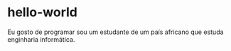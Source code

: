 # hello-world
Eu gosto de programar
sou um estudante de um país africano que estuda enginharia informática.
